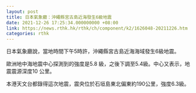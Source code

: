 ```yaml
---
layout: post
title: 日本氣象廳：沖繩縣宮古島近海發生6級地震
date: 2021-12-26 17:25:34.000000000 +08:00
link: https://news.rthk.hk/rthk/ch/component/k2/1626048-20211226.htm
categories: rthk
---
```


日本氣象廳說，當地時間下午5時許，沖繩縣宮古島近海海域發生6級地震。

歐洲地中海地震中心探測到的強度是5.8 級，之後下調至5.4級。中心又表示，地震震源深度10 公里。 

本港天文台都錄得這次地震，震央位於石垣島東北偏東約190公里，強度6.3級。
